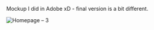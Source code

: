 Mockup I did in Adobe xD - final version is a bit different.

![Homepage – 3](https://github.com/Wiiolis/my-webpage/assets/35303961/0f8f51cb-526f-4ff6-8374-0206fa699b27)
